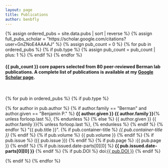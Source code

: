```yaml
---
layout: page
title: Publications
author: benbfly
---
```


<link rel="stylesheet" href="{{ '/assets/css/cards.css' | relative_url }}">

<div class="content-container">
{% assign ordered_pubs = site.data.pubs | sort | reverse %}
{% assign full_pubs_scholar = "https://scholar.google.com/citations?user=GnZNoE4AAAAJ" %}
{% assign pub_count = 0 %}
{% for pub in ordered_pubs %}
  {% if pub.type %}
    {% assign pub_count = pub_count | plus: 1 %}
  {% endif %}
{% endfor %}

<h4>
{{ pub_count }} core papers selected from 80 peer-reviewed Berman lab publications. A complete list of publications is available at my <a target="_blank" href="{{full_pubs_scholar}}">Google Scholar page</a>.
</h4>
<BR>

{% for pub in ordered_pubs %}
  {% if pub.type %}
  <div class="card text-white bg-primary" id="cite{{forloop.index}}">
    <div class="card-body">
      <p class="card-text" id="citetext{{forloop.index}}">
        {% for author in pub.author %}
          {% if author.family == "Berman" and author.given == "Benjamin P." %}
            <strong>{{ author.given }} {{ author.family }}</strong>{% unless forloop.last %}, {% endunless %}
          {% else %}
            {{ author.given }} {{ author.family }}{% unless forloop.last %}, {% endunless %}
          {% endif %}
        {% endfor %}
        "{{ pub.title }}". 
        {% if pub.container-title %}
          <em>{{ pub.container-title }}</em>
        {% endif %}
        {% if pub.volume %}
          {{ pub.volume }}
        {% endif %}
        {% if pub.issue %}
          ({{ pub.issue }})
        {% endif %}
        {% if pub.page %}
          :{{ pub.page }}
        {% endif %}
        {% if pub.issued.date-parts[0][0] %}
          <b>{{ pub.issued.date-parts[0][0] }}</b>
        {% endif %}
        {% if pub.DOI %}
          doi:<a target="_blank" href="https://doi.org/{{ pub.DOI }}">{{ pub.DOI }}</a>
          <span class="__dimensions_badge_embed__" id="badge{{forloop.index}}" data-doi="{{ pub.DOI }}" data-style="small_rectangle"></span>
        {% endif %}
      </p>
    </div>
  </div>
  {% endif %}
{% endfor %}
</div>
